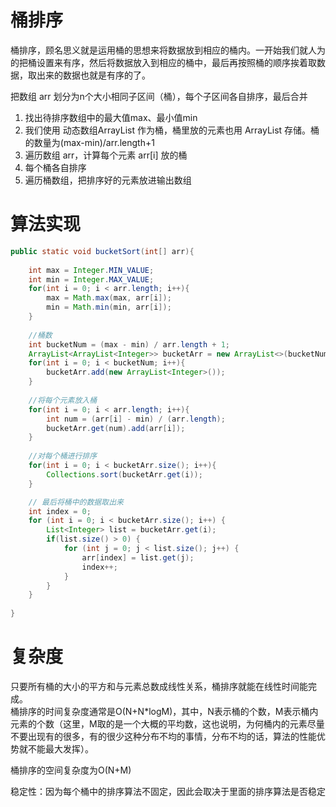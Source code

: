 # 桶排序  
桶排序，顾名思义就是运用桶的思想来将数据放到相应的桶内。一开始我们就人为的把桶设置来有序，然后将数据放入到相应的桶中，最后再按照桶的顺序挨着取数据，取出来的数据也就是有序的了。

把数组 arr 划分为n个大小相同子区间（桶），每个子区间各自排序，最后合并

1. 找出待排序数组中的最大值max、最小值min
2. 我们使用 动态数组ArrayList 作为桶，桶里放的元素也用 ArrayList 存储。桶的数量为(max-min)/arr.length+1
3. 遍历数组 arr，计算每个元素 arr[i] 放的桶
4. 每个桶各自排序
5. 遍历桶数组，把排序好的元素放进输出数组


# 算法实现  
```java
public static void bucketSort(int[] arr){
    
    int max = Integer.MIN_VALUE;
    int min = Integer.MAX_VALUE;
    for(int i = 0; i < arr.length; i++){
        max = Math.max(max, arr[i]);
        min = Math.min(min, arr[i]);
    }
    
    //桶数
    int bucketNum = (max - min) / arr.length + 1;
    ArrayList<ArrayList<Integer>> bucketArr = new ArrayList<>(bucketNum);
    for(int i = 0; i < bucketNum; i++){
        bucketArr.add(new ArrayList<Integer>());
    }
    
    //将每个元素放入桶
    for(int i = 0; i < arr.length; i++){
        int num = (arr[i] - min) / (arr.length);
        bucketArr.get(num).add(arr[i]);
    }
    
    //对每个桶进行排序
    for(int i = 0; i < bucketArr.size(); i++){
        Collections.sort(bucketArr.get(i));
    }

    // 最后将桶中的数据取出来
    int index = 0;
    for (int i = 0; i < bucketArr.size(); i++) {
        List<Integer> list = bucketArr.get(i);
        if(list.size() > 0) {
            for (int j = 0; j < list.size(); j++) {
                arr[index] = list.get(j);
                index++;
            }
        }
    }
    
}
```

 
# 复杂度  
只要所有桶的大小的平方和与元素总数成线性关系，桶排序就能在线性时间能完成。  
桶排序的时间复杂度通常是O(N+N*logM)，其中，N表示桶的个数，M表示桶内元素的个数（这里，M取的是一个大概的平均数，这也说明，为何桶内的元素尽量不要出现有的很多，有的很少这种分布不均的事情，分布不均的话，算法的性能优势就不能最大发挥）。 

桶排序的空间复杂度为O(N+M)

稳定性：因为每个桶中的排序算法不固定，因此会取决于里面的排序算法是否稳定  
